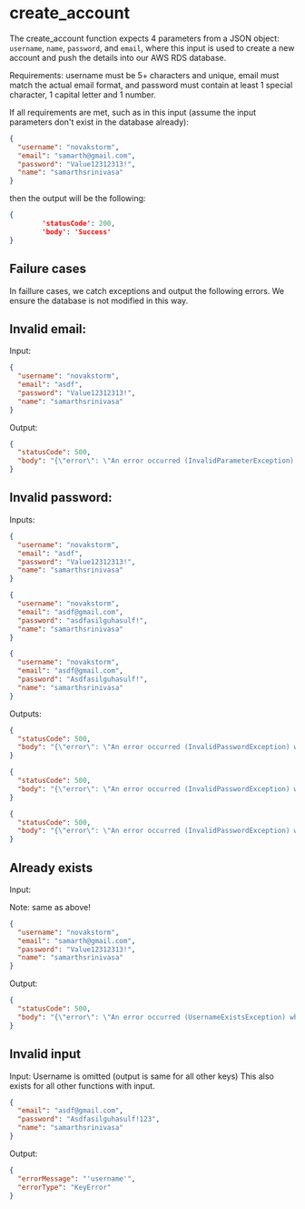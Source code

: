 # create_account
The create_account function expects 4 parameters from a JSON object: `username`, `name`, `password`, and `email`, where this input is used to create a new account and push the details into our AWS RDS database.

Requirements: username must be 5+ characters and unique, email must match the actual email format, and password must contain at least 1 special character, 1 capital letter and 1 number.

If all requirements are met, such as in this input (assume the input parameters don't exist in the database already):

```json
{
  "username": "novakstorm",
  "email": "samarth@gmail.com",
  "password": "Value12312313!",
  "name": "samarthsrinivasa"
}
```

then the output will be the following:

```json
{
        'statusCode': 200,
        'body': 'Success'
}
```

## Failure cases
In faillure cases, we catch exceptions and output the following errors. We ensure the database is not modified in this way.

## Invalid email:
Input:

```json
{
  "username": "novakstorm",
  "email": "asdf",
  "password": "Value12312313!",
  "name": "samarthsrinivasa"
}
```

Output: 

```json
{
  "statusCode": 500,
  "body": "{\"error\": \"An error occurred (InvalidParameterException) when calling the AdminCreateUser operation: Invalid email address format.\"}"
}
```
## Invalid password:
Inputs:

```json
{
  "username": "novakstorm",
  "email": "asdf",
  "password": "Value12312313!",
  "name": "samarthsrinivasa"
}
```
```json
{
  "username": "novakstorm",
  "email": "asdf@gmail.com",
  "password": "asdfasilguhasulf!",
  "name": "samarthsrinivasa"
}
```
```json
{
  "username": "novakstorm",
  "email": "asdf@gmail.com",
  "password": "Asdfasilguhasulf!",
  "name": "samarthsrinivasa"
}
```

Outputs: 

```json
{
  "statusCode": 500,
  "body": "{\"error\": \"An error occurred (InvalidPasswordException) when calling the AdminCreateUser operation: Password did not conform with password policy: Password not long enough\"}"
}
```

```json
{
  "statusCode": 500,
  "body": "{\"error\": \"An error occurred (InvalidPasswordException) when calling the AdminCreateUser operation: Password did not conform with password policy: Password must have uppercase characters\"}"
}
```

```json
{
  "statusCode": 500,
  "body": "{\"error\": \"An error occurred (InvalidPasswordException) when calling the AdminCreateUser operation: Password did not conform with password policy: Password must have numeric characters\"}"
}
```

## Already exists
Input:

Note: same as above!
```json
{
  "username": "novakstorm",
  "email": "samarth@gmail.com",
  "password": "Value12312313!",
  "name": "samarthsrinivasa"
}
```

Output:

```json
{
  "statusCode": 500,
  "body": "{\"error\": \"An error occurred (UsernameExistsException) when calling the AdminCreateUser operation: User account already exists\"}"
}
```

## Invalid input
Input:
Username is omitted (output is same for all other keys) This also exists for all other functions with input.
```json
{
  "email": "asdf@gmail.com",
  "password": "Asdfasilguhasulf!123",
  "name": "samarthsrinivasa"
}
```

Output:
```json
{
  "errorMessage": "'username'",
  "errorType": "KeyError"
}
```